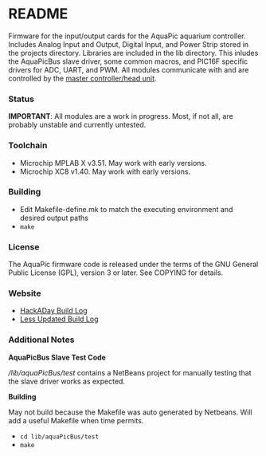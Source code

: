 README
======
Firmware for the input/output cards for the AquaPic aquarium controller. Includes Analog Input and Output, Digital Input, and Power Strip stored in the projects directory. Libraries are included in the lib directory. This inludes the AquaPicBus slave driver, some common macros, and PIC16F specific drivers for ADC, UART, and PWM. All modules communicate with and are controlled by the [master controller/head unit](https://github.com/AquaPic/AquaPicController).

### Status
**IMPORTANT**: All modules are a work in progress. Most, if not all, are probably unstable and currently untested.  

### Toolchain
 * Microchip MPLAB X v3.51. May work with early versions.
 * Microchip XC8 v1.40. May work with early versions.

### Building
 * Edit Makefile-define.mk to match the executing environment and desired output paths
 * ```make```

### License
The AquaPic firmware code is released under the terms of the GNU General Public License (GPL), version 3 or later. See COPYING for details.

### Website
 * [HackADay Build Log](https://hackaday.io/project/1436-aquapic-aquarium-controller)
 * [Less Updated Build Log](https://sites.google.com/site/aquapicbuildlog/)

### Additional Notes
**AquaPicBus Slave Test Code**

_/lib/aquaPicBus/test_ contains a NetBeans project for manually testing that the slave driver works as expected.

**Building**

May not build because the Makefile was auto generated by Netbeans. Will add a useful Makefile when time permits.
 * ```cd lib/aquaPicBus/test```
 * ```make```
